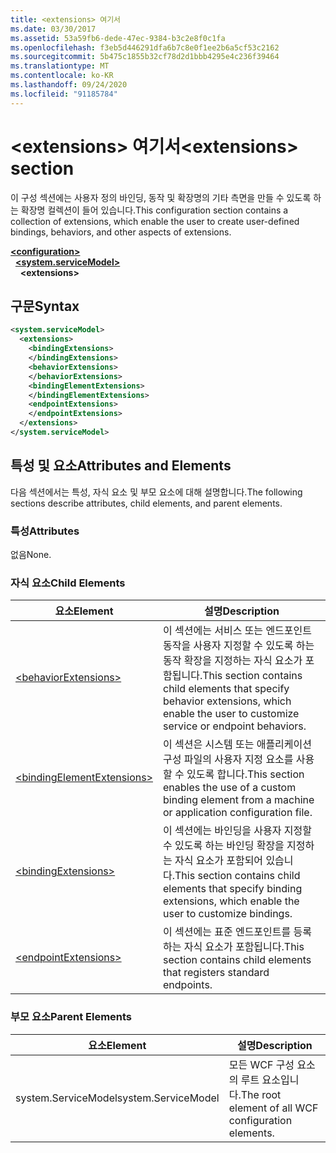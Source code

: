 ```yaml
---
title: <extensions> 여기서
ms.date: 03/30/2017
ms.assetid: 53a59fb6-dede-47ec-9384-b3c2e8f0c1fa
ms.openlocfilehash: f3eb5d446291dfa6b7c8e0f1ee2b6a5cf53c2162
ms.sourcegitcommit: 5b475c1855b32cf78d2d1bbb4295e4c236f39464
ms.translationtype: MT
ms.contentlocale: ko-KR
ms.lasthandoff: 09/24/2020
ms.locfileid: "91185784"
---
```

# <a name="extensions-section"></a><span data-ttu-id="bb0d6-102">\<extensions> 여기서</span><span class="sxs-lookup"><span data-stu-id="bb0d6-102">\<extensions> section</span></span>

<span data-ttu-id="bb0d6-103">이 구성 섹션에는 사용자 정의 바인딩, 동작 및 확장명의 기타 측면을 만들 수 있도록 하는 확장명 컬렉션이 들어 있습니다.</span><span class="sxs-lookup"><span data-stu-id="bb0d6-103">This configuration section contains a collection of extensions, which enable the user to create user-defined bindings, behaviors, and other aspects of extensions.</span></span>  
  
[**\<configuration>**](../configuration-element.md)\
&nbsp;&nbsp;[**\<system.serviceModel>**](system-servicemodel.md)\
&nbsp;&nbsp;&nbsp;&nbsp;**\<extensions>**  
  
## <a name="syntax"></a><span data-ttu-id="bb0d6-104">구문</span><span class="sxs-lookup"><span data-stu-id="bb0d6-104">Syntax</span></span>  
  
```xml  
<system.serviceModel>
  <extensions>
    <bindingExtensions>
    </bindingExtensions>
    <behaviorExtensions>
    </behaviorExtensions>
    <bindingElementExtensions>
    </bindingElementExtensions>
    <endpointExtensions>
    </endpointExtensions>
  </extensions>
</system.serviceModel>
```  
  
## <a name="attributes-and-elements"></a><span data-ttu-id="bb0d6-105">특성 및 요소</span><span class="sxs-lookup"><span data-stu-id="bb0d6-105">Attributes and Elements</span></span>  

 <span data-ttu-id="bb0d6-106">다음 섹션에서는 특성, 자식 요소 및 부모 요소에 대해 설명합니다.</span><span class="sxs-lookup"><span data-stu-id="bb0d6-106">The following sections describe attributes, child elements, and parent elements.</span></span>  
  
### <a name="attributes"></a><span data-ttu-id="bb0d6-107">특성</span><span class="sxs-lookup"><span data-stu-id="bb0d6-107">Attributes</span></span>  

 <span data-ttu-id="bb0d6-108">없음</span><span class="sxs-lookup"><span data-stu-id="bb0d6-108">None.</span></span>  
  
### <a name="child-elements"></a><span data-ttu-id="bb0d6-109">자식 요소</span><span class="sxs-lookup"><span data-stu-id="bb0d6-109">Child Elements</span></span>  
  
|<span data-ttu-id="bb0d6-110">요소</span><span class="sxs-lookup"><span data-stu-id="bb0d6-110">Element</span></span>|<span data-ttu-id="bb0d6-111">설명</span><span class="sxs-lookup"><span data-stu-id="bb0d6-111">Description</span></span>|  
|-------------|-----------------|  
|[\<behaviorExtensions>](behaviorextensions.md)|<span data-ttu-id="bb0d6-112">이 섹션에는 서비스 또는 엔드포인트 동작을 사용자 지정할 수 있도록 하는 동작 확장을 지정하는 자식 요소가 포함됩니다.</span><span class="sxs-lookup"><span data-stu-id="bb0d6-112">This section contains child elements that specify behavior extensions, which enable the user to customize service or endpoint behaviors.</span></span>|  
|[\<bindingElementExtensions>](bindingelementextensions.md)|<span data-ttu-id="bb0d6-113">이 섹션은 시스템 또는 애플리케이션 구성 파일의 사용자 지정 요소를 사용할 수 있도록 합니다.</span><span class="sxs-lookup"><span data-stu-id="bb0d6-113">This section enables the use of a custom binding element from a machine or application configuration file.</span></span>|  
|[\<bindingExtensions>](bindingextensions.md)|<span data-ttu-id="bb0d6-114">이 섹션에는 바인딩을 사용자 지정할 수 있도록 하는 바인딩 확장을 지정하는 자식 요소가 포함되어 있습니다.</span><span class="sxs-lookup"><span data-stu-id="bb0d6-114">This section contains child elements that specify binding extensions, which enable the user to customize bindings.</span></span>|  
|[\<endpointExtensions>](endpointextensions.md)|<span data-ttu-id="bb0d6-115">이 섹션에는 표준 엔드포인트를 등록하는 자식 요소가 포함됩니다.</span><span class="sxs-lookup"><span data-stu-id="bb0d6-115">This section contains child elements that registers standard endpoints.</span></span>|  
  
### <a name="parent-elements"></a><span data-ttu-id="bb0d6-116">부모 요소</span><span class="sxs-lookup"><span data-stu-id="bb0d6-116">Parent Elements</span></span>  
  
|<span data-ttu-id="bb0d6-117">요소</span><span class="sxs-lookup"><span data-stu-id="bb0d6-117">Element</span></span>|<span data-ttu-id="bb0d6-118">설명</span><span class="sxs-lookup"><span data-stu-id="bb0d6-118">Description</span></span>|  
|-------------|-----------------|  
|<span data-ttu-id="bb0d6-119">system.ServiceModel</span><span class="sxs-lookup"><span data-stu-id="bb0d6-119">system.ServiceModel</span></span>|<span data-ttu-id="bb0d6-120">모든 WCF 구성 요소의 루트 요소입니다.</span><span class="sxs-lookup"><span data-stu-id="bb0d6-120">The root element of all WCF configuration elements.</span></span>|
